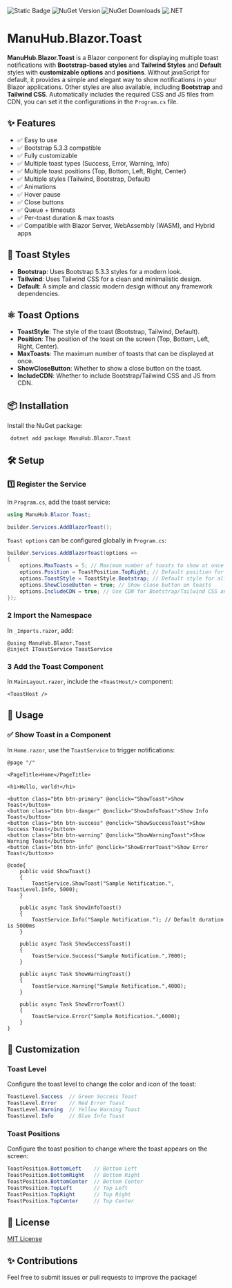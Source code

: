 ![Static Badge](https://img.shields.io/badge/ManuHub.Blazor.Toast-red) ![NuGet Version](https://img.shields.io/nuget/v/ManuHub.Blazor.Toast) ![NuGet Downloads](https://img.shields.io/nuget/dt/ManuHub.Blazor.Toast) ![.NET](https://img.shields.io/badge/.NET-8%20%7C%209-blueviolet)

# ManuHub.Blazor.Toast

**ManuHub.Blazor.Toast** is a Blazor conponent for displaying multiple toast notifications with **Bootstrap-based styles** and **Tailwind Styles** and **Default** styles with **customizable options** and **positions**.
Without javaScript for default, it provides a simple and elegant way to show notifications in your Blazor applications. Other styles are also available, including **Bootstrap** and **Tailwind CSS**. Automatically includes the required CSS and JS files from CDN, you can set it the configurations in the `Program.cs` file.

## ✨ Features
- ✅ Easy to use
- ✅ Bootstrap 5.3.3 compatible
- ✅ Fully customizable
- ✅ Multiple toast types (Success, Error, Warning, Info)
- ✅ Multiple toast positions (Top, Bottom, Left, Right, Center)
- ✅ Multiple styles (Tailwind, Bootstrap, Default)
- ✅ Animations
- ✅ Hover pause
- ✅ Close buttons
- ✅ Queue + timeouts
- ✅ Per-toast duration & max toasts
- ✅ Compatible with Blazor Server, WebAssembly (WASM), and Hybrid apps

## 🎨 Toast Styles 
- **Bootstrap**: Uses Bootstrap 5.3.3 styles for a modern look.
- **Tailwind**: Uses Tailwind CSS for a clean and minimalistic design.
- **Default**: A simple and classic modern design without any framework dependencies.

## ⚛️ Toast Options
- **ToastStyle**: The style of the toast (Bootstrap, Tailwind, Default).
- **Position**: The position of the toast on the screen (Top, Bottom, Left, Right, Center).
- **MaxToasts**: The maximum number of toasts that can be displayed at once.
- **ShowCloseButton**: Whether to show a close button on the toast.
- **IncludeCDN**: Whether to include Bootstrap/Tailwind CSS and JS from CDN.


## 📦 Installation

Install the NuGet package:
```sh
 dotnet add package ManuHub.Blazor.Toast
```

## 🛠 Setup

### 1️⃣ Register the Service
In `Program.cs`, add the toast service:
```csharp
using ManuHub.Blazor.Toast;

builder.Services.AddBlazorToast();
```

`Toast options` can be configured globally in `Program.cs`:

```csharp
builder.Services.AddBlazorToast(options =>
{
    options.MaxToasts = 5; // Maximum number of toasts to show at once
    options.Position = ToastPosition.TopRight; // Default position for all toasts
    options.ToastStyle = ToastStyle.Bootstrap; // Default style for all toasts 
    options.ShowCloseButton = true; // Show close button on toasts
    options.IncludeCDN = true; // Use CDN for Bootstrap/Tailwind CSS and JS
});
```

### 2 Import the Namespace
In `_Imports.razor`, add:
```razor
@using ManuHub.Blazor.Toast
@inject IToastService ToastService
```

### 3 Add the Toast Component
In `MainLayout.razor`, include the `<ToastHost/>` component:
```razor
<ToastHost />
```

## 🚀 Usage

### ✅ Show Toast in a Component
In `Home.razor`, use the `ToastService` to trigger notifications:

```razor
@page "/"

<PageTitle>Home</PageTitle>

<h1>Hello, world!</h1>

<button class="btn btn-primary" @onclick="ShowToast">Show Toast</button>
<button class="btn btn-danger" @onclick="ShowInfoToast">Show Info Toast</button>
<button class="btn btn-success" @onclick="ShowSuccessToast">Show Success Toast</button>
<button class="btn btn-warning" @onclick="ShowWarningToast">Show Warning Toast</button>
<button class="btn btn-info" @onclick="ShowErrorToast">Show Error Toast</button>>

@code{
    public void ShowToast()
    {
        ToastService.ShowToast("Sample Notification.", ToastLevel.Info, 5000);
    }

    public async Task ShowInfoToast()
    {
        ToastService.Info("Sample Notification."); // Default duration is 5000ms
    }

    public async Task ShowSuccessToast()
    {
        ToastService.Success("Sample Notification.",7000);
    }

    public async Task ShowWarningToast()
    {
        ToastService.Warning("Sample Notification.",4000);
    }

    public async Task ShowErrorToast()
    {
        ToastService.Error("Sample Notification.",6000);
    }
}
```

## 🎨 Customization

### Toast Level
Configure the toast level to change the color and icon of the toast:

```csharp
ToastLevel.Success  // Green Success Toast
ToastLevel.Error    // Red Error Toast
ToastLevel.Warning  // Yellow Warning Toast
ToastLevel.Info     // Blue Info Toast
```

### Toast Positions
Configure the toast position to change where the toast appears on the screen:

```csharp
ToastPosition.BottomLeft    // Bottom Left
ToastPosition.BottomRight   // Bottom Right
ToastPosition.BottomCenter  // Bottom Center
ToastPosition.TopLeft       // Top Left
ToastPosition.TopRight      // Top Right
ToastPosition.TopCenter     // Top Center
```

## 📜 License
[MIT License](LICENSE.txt)

## ✨ Contributions
Feel free to submit issues or pull requests to improve the package!


